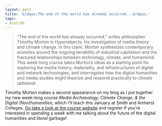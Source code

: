```yaml
---
layout: post
title: '&ldquo;The end of the world has already occurred...&rdquo;'
tags: 
- 5colldh
---
```


> “The end of the world has already occurred,” writes philosopher Timothy Morton in *Hyperobjects*, his investigation of media theory and climate change. In this claim, Morton synthesizes contemporary anxieties around the ongoing tenability of industrial capitalism and the fractured relationships between technology, climate, and humankind. This week-long course takes Morton’s ideas as a starting point for exploring the media history, materiality, and infrastructures of digital and network technologies, and interrogates how the digital humanities and media studies might theorize and respond practically to climate upheaval.

Timothy Morton makes a second appearance on my blog as I put together my new week-long course *Media Archaeology, Climate Change, & the Digital (Non)humanities*, which I'll teach this January at Smith and Amherst Colleges. [Go take a look at the course website](http://ecomedia.5colldh.org) and register if you're interested in spending a week with me talking about the future of the digital humanities and *literal* garbage!